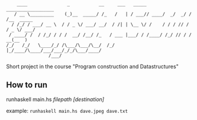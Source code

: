 ```
    ____               _           __     ___   _____ __________________         
   / __ \_________    (_)__  _____/ /_   /   | / ___// ____/  _/  _/ / /__  _____
  / /_/ / ___/ __ \  / / _ \/ ___/ __/  / /| | \__ \/ /    / / / // / / _ \/ ___/
 / ____/ /  / /_/ / / /  __/ /__/ /_   / ___ |___/ / /____/ /_/ // / /  __(__  )
/_/   /_/   \____/_/ /\___/\___/\__/  /_/  |_/____/\____/___/___/_/_/\___/____/  
                /___/                                                            
```

Short project in the course "Program construction and Datastructures"

## How to run

runhaskell main.hs *filepath [destination]*

example: `runhaskell main.hs dave.jpeg dave.txt`
